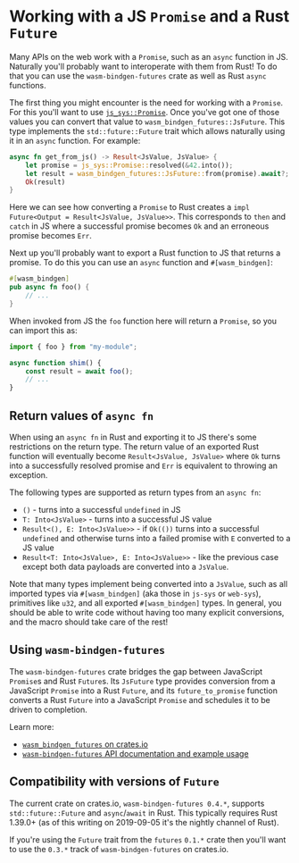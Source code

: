 # Working with a JS `Promise` and a Rust `Future`

Many APIs on the web work with a `Promise`, such as an `async` function in JS.
Naturally you'll probably want to interoperate with them from Rust! To do that
you can use the `wasm-bindgen-futures` crate as well as Rust `async`
functions.

The first thing you might encounter is the need for working with a `Promise`.
For this you'll want to use [`js_sys::Promise`]. Once you've got one of those
values you can convert that value to `wasm_bindgen_futures::JsFuture`. This type
implements the `std::future::Future` trait which allows naturally using it in an
`async` function. For example:

[`js_sys::Promise`]: https://docs.rs/js-sys/*/js_sys/struct.Promise.html

```rust
async fn get_from_js() -> Result<JsValue, JsValue> {
    let promise = js_sys::Promise::resolved(&42.into());
    let result = wasm_bindgen_futures::JsFuture::from(promise).await?;
    Ok(result)
}
```

Here we can see how converting a `Promise` to Rust creates a `impl Future<Output
= Result<JsValue, JsValue>>`. This corresponds to `then` and `catch` in JS where
a successful promise becomes `Ok` and an erroneous promise becomes `Err`.

Next up you'll probably want to export a Rust function to JS that returns a
promise. To do this you can use an `async` function and `#[wasm_bindgen]`:

```rust
#[wasm_bindgen]
pub async fn foo() {
    // ...
}
```

When invoked from JS the `foo` function here will return a `Promise`, so you can
import this as:

```js
import { foo } from "my-module";

async function shim() {
    const result = await foo();
    // ...
}
```

## Return values of `async fn`

When using an `async fn` in Rust and exporting it to JS there's some
restrictions on the return type. The return value of an exported Rust function
will eventually become `Result<JsValue, JsValue>` where `Ok` turns into a
successfully resolved promise and `Err` is equivalent to throwing an exception.

The following types are supported as return types from an `async fn`:

* `()` - turns into a successful `undefined` in JS
* `T: Into<JsValue>` - turns into a successful JS value
* `Result<(), E: Into<JsValue>>` - if `Ok(())` turns into a successful
  `undefined` and otherwise turns into a failed promise with `E` converted to a
  JS value
* `Result<T: Into<JsValue>, E: Into<JsValue>>` - like the previous case except
  both data payloads are converted into a `JsValue`.

Note that many types implement being converted into a `JsValue`, such as all
imported types via `#[wasm_bindgen]` (aka those in `js-sys` or `web-sys`),
primitives like `u32`, and all exported `#[wasm_bindgen]` types. In general,
you should be able to write code without having too many explicit conversions,
and the macro should take care of the rest!

## Using `wasm-bindgen-futures`

The `wasm-bindgen-futures` crate bridges the gap between JavaScript `Promise`s
and Rust `Future`s. Its `JsFuture` type provides conversion from a JavaScript
`Promise` into a Rust `Future`, and its `future_to_promise` function converts a
Rust `Future` into a JavaScript `Promise` and schedules it to be driven to
completion.

Learn more:

* [`wasm_bindgen_futures` on crates.io][crate]
* [`wasm-bindgen-futures` API documentation and example usage][docs]

[crate]: https://crates.io/crates/wasm-bindgen-futures
[docs]: https://rustwasm.github.io/wasm-bindgen/api/wasm_bindgen_futures/

## Compatibility with versions of `Future`

The current crate on crates.io, `wasm-bindgen-futures 0.4.*`, supports
`std::future::Future` and `async`/`await` in Rust. This typically requires Rust
1.39.0+ (as of this writing on 2019-09-05 it's the nightly channel of Rust).

If you're using the `Future` trait from the `futures` `0.1.*` crate then you'll
want to use the `0.3.*` track of `wasm-bindgen-futures` on crates.io.
